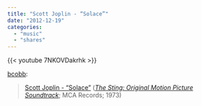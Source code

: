 ```yaml
---
title: "Scott Joplin - “Solace”"
date: "2012-12-19"
categories:
  - "music"
  - "shares"
---
```


{{< youtube 7NKOVDakrhk >}}

[bcobb](http://bcobb.tumblr.com/post/38004104525/scott-joplin-solace-the-sting-original):

> [Scott Joplin - “Solace”](http://www.youtube.com/watch?v=7NKOVDakrhk) (_[The Sting: Original Motion Picture Soundtrack](http://en.wikipedia.org/wiki/The_Sting#Music)_; MCA Records; 1973)
